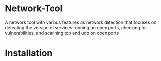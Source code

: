 # Network-Tool
A network tool with various features as network detection that focuses on detecting the version of services running on open ports, checking for vulnerabilities, and scanning tcp and udp on open ports

# Installation
